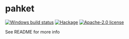 # pahket

[![Windows build status](https://ci.appveyor.com/api/projects/status/github/NickSeagull/pahket?branch=master&svg=true)](https://ci.appveyor.com/project/NickSeagull/pahket)
[![Hackage](https://img.shields.io/hackage/v/pahket.svg?logo=haskell)](https://hackage.haskell.org/package/pahket)
[![Apache-2.0 license](https://img.shields.io/badge/license-Apache--2.0-blue.svg)](LICENSE)

See README for more info
